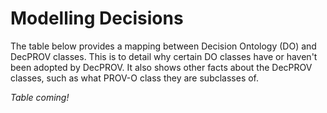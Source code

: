 # Modelling Decisions

The table below provides a mapping between Decision Ontology (DO) and DecPROV classes. This is to detail why certain DO classes have or haven't been adopted by DecPROV. It also shows other facts about the DecPROV classes, such as what PROV-O class they are subclasses of.

*Table coming!*